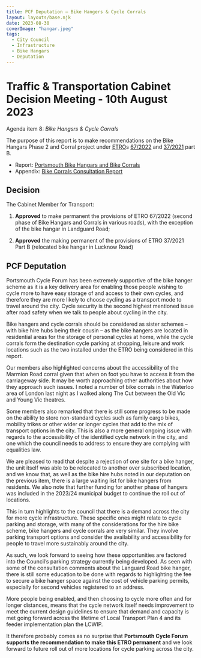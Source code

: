 ```yaml
---
title: PCF Deputation – Bike Hangers & Cycle Corrals
layout: layouts/base.njk
date: 2023-08-30
coverImage: "hangar.jpeg"
tags:
  - City Council
  - Infrastructure
  - Bike Hangars
  - Deputation
---
```


# Traffic & Transportation Cabinet Decision Meeting - 10th August 2023

Agenda item 8: _Bike Hangsrs & Cycle Corrals_

The purpose of this report is to make recommendations on the Bike Hangars Phase 2 and Corral project under <abbr title="Experimental Traffic Regulation Order">ETRO</abbr>s [67/2022](https://www.portsmouth.gov.uk/wp-content/uploads/2022/06/Public_Notice-2.pdf) and [37/2021](https://www.portsmouth.gov.uk/wp-content/uploads/2021/03/ETRO_37_2021_Secure_Cycle_Parking_on_the_carriageway_PN.pdf) part B.

* Report: [Portsmouth Bike Hangars and Bike Corrals](https://democracy.portsmouth.gov.uk/documents/s47194/Bike%20Hangar%20and%20Corrals%202023%20report%20appendices%20A-D.pdf)
* Appendix:  [Bike Corrals Consultation Report](https://democracy.portsmouth.gov.uk/documents/s47195/Appendix%20E%20-%20Bike%20Corrals%20Report.pdf)


## Decision

The Cabinet Member for Transport:

1.    **Approved** to make permanent the provisions of ETRO 67/2022 (second phase of Bike Hangars and Corrals in various roads), with the exception of the bike hangar in Landguard Road;

2.    **Approved** the making permanent of the provisions of ETRO 37/2021 Part B (relocated bike hangar in Lucknow Road)

## PCF Deputation

Portsmouth Cycle Forum has been extremely supportive of the bike hanger scheme as it is a key delivery area for enabling those people wishing to cycle more to have easy storage of and access to their own cycles, and therefore they are more likely to choose cycling as a transport mode to travel around the city. Cycle security is the second highest mentioned issue after road safety when we talk to people about cycling in the city.

Bike hangers and cycle corrals should be considered as sister schemes – with bike hire hubs being their cousin – as the bike hangers are located in residential areas for the storage of personal cycles at home, while the cycle corrals form the destination cycle parking at shopping, leisure and work locations such as the two installed under the ETRO being considered in this report.

Our members also highlighted concerns about the accessibility of the Marmion Road corral given that when on foot you have to access it from the carriageway side.  It may be worth approaching other authorities about how they approach such issues.  I noted a number of bike corrals in the Waterloo area of London last night as I walked along The Cut between the Old Vic and Young Vic theatres.

Some members also remarked that there is still some progress to be made on the ability to store non-standard cycles such as family cargo bikes, mobility trikes or other wider or longer cycles that add to the mix of transport options in the city. This is also a more general ongoing issue with regards to the accessibility of the identified cycle network in the city, and one which the council needs to address to ensure they are complying with equalities law.

We are pleased to read that despite a rejection of one site for a bike hanger, the unit itself was able to be relocated to another over subscribed location, and we know that, as well as the bike hire hubs noted in our deputation on the previous item, there is a large waiting list for bike hangers from residents. We also note that further funding for another phase of hangers was included in the 2023/24 municipal budget to continue the roll out of locations.

This in turn highlights to the council that there is a demand across the city for more cycle infrastructure.  These specific ones might relate to cycle parking and storage,  with many of the considerations for the hire bike scheme, bike hangers and cycle corrals are very similar.  They involve parking transport options and consider the availability and accessibility for people to travel more sustainably around the city. 

As such, we look forward to seeing how these opportunities are factored into the Council’s parking strategy currently being developed. As seen with some of the consultation comments about the Languard Road bike hanger, there is still some education to be done with regards to highlighting the fee to secure a bike hanger space against the cost of vehicle parking permits, especially for second vehicles registered to an address.

More people being enabled, and then choosing to cycle more often and for longer distances, means that the cycle network itself needs improvement to meet the current design guidelines to ensure that demand and capacity is met going forward across the lifetime of Local Transport Plan 4 and its feeder implementation plan the LCWIP.

It therefore probably comes as no surprise that **Portsmouth Cycle Forum supports the recommendation to make this ETRO permanent** and we look forward to future roll out of more locations for cycle parking across the city.